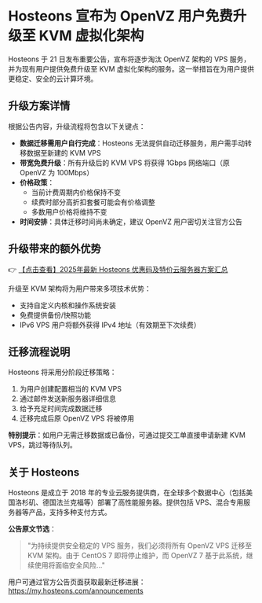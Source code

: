 # Hosteons 宣布为 OpenVZ 用户免费升级至 KVM 虚拟化架构

Hosteons 于 21 日发布重要公告，宣布将逐步淘汰 OpenVZ 架构的 VPS 服务，并为现有用户提供免费升级至 KVM 虚拟化架构的服务。这一举措旨在为用户提供更稳定、安全的云计算环境。

## 升级方案详情

根据公告内容，升级流程将包含以下关键点：

- **数据迁移需用户自行完成**：Hosteons 无法提供自动迁移服务，用户需手动转移数据至新建的 KVM VPS
- **带宽免费升级**：所有升级后的 KVM VPS 将获得 1Gbps 网络端口（原 OpenVZ 为 100Mbps）
- **价格政策**：
  - 当前计费周期内价格保持不变
  - 续费时部分高折扣套餐可能会有价格调整
  - 多数用户价格将维持不变
- **时间安排**：具体迁移时间尚未确定，建议 OpenVZ 用户密切关注官方公告

## 升级带来的额外优势

👉 [【点击查看】2025年最新 Hosteons 优惠码及特价云服务器方案汇总](https://bit.ly/hosteons)

升级至 KVM 架构将为用户带来多项技术优势：

- 支持自定义内核和操作系统安装
- 免费提供备份/快照功能
- IPv6 VPS 用户将额外获得 IPv4 地址（有效期至下次续费）

## 迁移流程说明

Hosteons 将采用分阶段迁移策略：

1. 为用户创建配置相当的 KVM VPS
2. 通过邮件发送新服务器详细信息
3. 给予充足时间完成数据迁移
4. 迁移完成后原 OpenVZ VPS 将被停用

**特别提示**：如用户无需迁移数据或已备份，可通过提交工单直接申请新建 KVM VPS，跳过等待队列。

## 关于 Hosteons

Hosteons 是成立于 2018 年的专业云服务提供商，在全球多个数据中心（包括美国洛杉矶、德国法兰克福等）部署了高性能服务器。提供包括 VPS、混合专用服务器等产品，支持多种支付方式。

**公告原文节选**：
> "为持续提供安全稳定的 VPS 服务，我们必须将所有 OpenVZ VPS 迁移至 KVM 架构。由于 CentOS 7 即将停止维护，而 OpenVZ 7 基于此系统，继续使用将面临安全风险..."

用户可通过官方公告页面获取最新迁移进展：https://my.hosteons.com/announcements